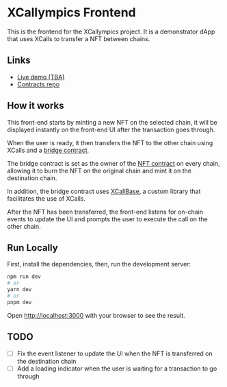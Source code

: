 # XCallympics Frontend

This is the frontend for the XCallympics project. It is a demonstrator dApp that uses XCalls to transfer a NFT between chains.

## Links

- [Live demo (TBA)](#)
- [Contracts repo](https://github.com/Staky-io/xcallympics-core/)

## How it works

This front-end starts by minting a new NFT on the selected chain, it will be displayed instantly on the front-end UI after the transaction goes through.

When the user is ready, it then transfers the NFT to the other chain using XCalls and a [bridge contract](https://github.com/Staky-io/xcallympics-core/blob/main/contracts/NFTBridge.sol).

The bridge contract is set as the owner of the [NFT contract](https://github.com/Staky-io/xcallympics-core/blob/main/contracts/utils/XCallympicsNFT.sol) on every chain, allowing it to burn the NFT on the original chain and mint it on the destination chain.

In addition, the bridge contract uses [XCallBase](https://github.com/Staky-io/xcallympics-core/blob/main/contracts/utils/XCallBase.sol), a custom library that facilitates the use of XCalls.

After the NFT has been transferred, the front-end listens for on-chain events to update the UI and prompts the user to execute the call on the other chain.

## Run Locally

First, install the dependencies, then, run the development server:

```bash
npm run dev
# or
yarn dev
# or
pnpm dev
```

Open [http://localhost:3000](http://localhost:3000) with your browser to see the result.

## TODO

- [ ] Fix the event listener to update the UI when the NFT is transferred on the destination chain
- [ ] Add a loading indicator when the user is waiting for a transaction to go through
